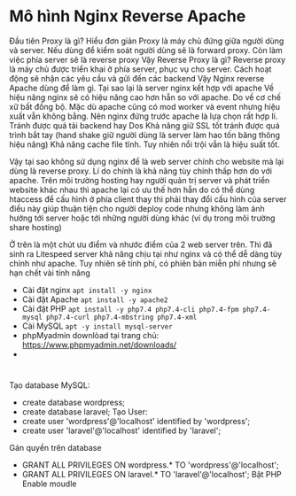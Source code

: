 # Mô hình Nginx Reverse Apache
Đầu tiên Proxy là gì?
Hiểu đơn giản Proxy là máy chủ đứng giữa người dùng và server. Nếu dùng để kiểm soát người dùng sẽ là forward proxy. Còn làm việc phía server sẽ là reverse proxy
Vậy Reverse Proxy là gì?
Reverse proxy là máy chủ được triển khai ở phía server, phục vụ cho server. Cách hoạt động sẽ nhận các yêu cầu và gửi đến các backend
Vậy Nginx reverse Apache dùng để làm gì. Tại sao lại là server nginx kết hợp với apache
Về hiệu năng nginx sẽ có hiệu năng cao hơn hẵn so với apache. Do về cơ chế xữ bất đồng bộ. Mặc dù apache cũng có mod worker và event nhưng hiệu xuất vẫn không bằng. Nên nginx đứng trước apache là lựa chọn rất hợp lí. Tránh được quá tải backend hay Dos
Khả năng giữ SSL tốt tránh được quá trình bắt tay (hand shake giữ người dùng là server làm hao tốn băng thông hiệu năng)
Khả năng cache file tĩnh. Tuy nhiên nổi trội vẫn là hiệu suất tốt.

Vậy tại sao không sử dụng nginx để là web server chính cho website mà lại dùng là reverse proxy. Lí do chính là khả năng tùy chính thấp hơn do với apache. Trên môi trường hosting hay người quản trị server và phát triển website khác nhau thì apache lại có ưu thế hơn hẵn do có thể dùng htaccess để cấu hình ở phía client thay thì phải thay đổi cấu hình của server điều này giúp thuận tiện cho người deploy code nhưng không làm ảnh hưởng tới server hoặc tới những người dùng khác (ví dụ trong môi trường share hosting)

Ở trên là một chút ưu điểm và nhước điểm của 2 web server trên. Thì đã sinh ra Litespeed server khả năng chịu tại như nginx và có thể dễ dàng tùy chỉnh như apache. Tuy nhiên sẽ tính phí, có phiên bản miễn phí nhưng sẽ hạn chết vài tính năng


- Cài đặt nginx ```apt install -y nginx ```
- Cài đặt Apache ```apt install -y apache2```
- Cài đặt PHP ```apt install -y php7.4 php7.4-cli php7.4-fpm php7.4-mysql php7.4-curl php7.4-mbstring php7.4-xml```
- Cài MySQL ```apt -y install mysql-server```
- phpMyadmin downlòad tại trang chủ: https://www.phpmyadmin.net/downloads/
- 



#
Tạo database MySQL: 
- create database wordpress;
- create database laravel;
Tạo User: 
- create user 'wordpress'@'localhost' identified by 'wordpress';
- create user 'laravel'@'localhost' identified by 'laravel';

Gán quyền trên database
- GRANT ALL PRIVILEGES ON wordpress.* TO 'wordpress'@'localhost';
- GRANT ALL PRIVILEGES ON laravel.* TO 'laravel'@'localhost';
Bật PHP
  Enable moudle
